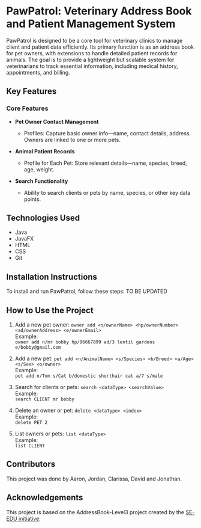 # PawPatrol: Veterinary Address Book and Patient Management System

PawPatrol is designed to be a core tool for veterinary clinics to manage client and patient data efficiently. Its primary function is as an address book for pet owners, with extensions to handle detailed patient records for animals. The goal is to provide a lightweight but scalable system for veterinarians to track essential information, including medical history, appointments, and billing.

## Key Features

### Core Features
- **Pet Owner Contact Management**
  - Profiles: Capture basic owner info—name, contact details, address. Owners are linked to one or more pets.

- **Animal Patient Records**
  - Profile for Each Pet: Store relevant details—name, species, breed, age, weight.

- **Search Functionality**
  - Ability to search clients or pets by name, species, or other key data points.

## Technologies Used

- Java
- JavaFX
- HTML
- CSS
- Git

## Installation Instructions

To install and run PawPatrol, follow these steps:
TO BE UPDATED

## How to Use the Project
1. Add a new pet owner: `owner add <n/ownerName> <hp/ownerNumber> <ad/ownerAddress> <e/ownerEmail>`  
   Example:  
   ```owner add n/mr bobby hp/96667899 ad/3 lentil gardens e/bobby@gmail.com```

2. Add a new pet: `pet add <n/AnimalName> <s/Species> <b/Breed> <a/Age> <s/Sex> <o/owner>`  
   Example:  
   ```pet add n/Tom s/Cat b/domestic shorthair cat a/7 s/male```

3. Search for clients or pets: `search <dataType> <searchValue>`   
   Example:  
   ```search CLIENT mr bobby```

4. Delete an owner or pet: `delete <dataType> <index>`  
   Example:  
   ```delete PET 2```

5. List owners or pets: `list <dataType>`  
   Example:  
   ```list CLIENT```

## Contributors
This project was done by Aaron, Jordan, Clarissa, David and Jonathan.

## Acknowledgements
This project is based on the AddressBook-Level3 project created by the [SE-EDU initiative](https://se-education.org).